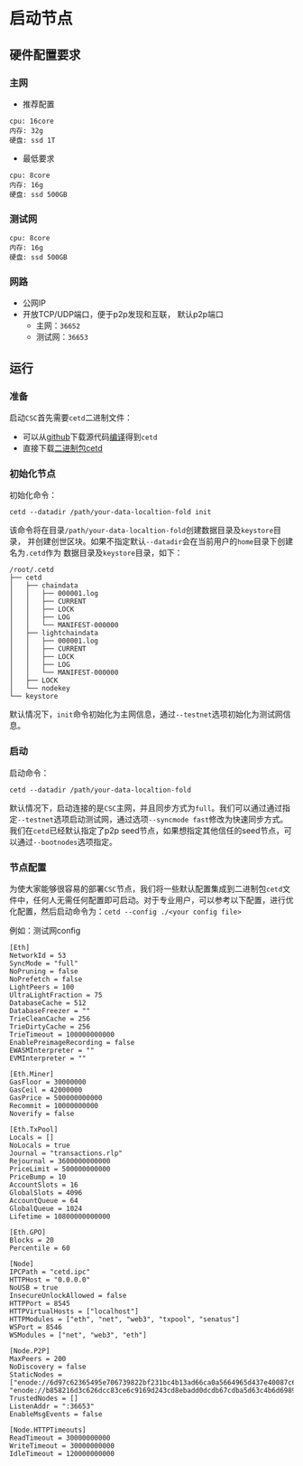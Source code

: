 # 启动节点

## 硬件配置要求

### 主网
* 推荐配置

```
cpu: 16core
内存: 32g
硬盘: ssd 1T
```

* 最低要求

```
cpu: 8core
内存: 16g
硬盘: ssd 500GB
```

### 测试网

```
cpu: 8core
内存: 16g
硬盘: ssd 500GB
```

### 网路

* 公网IP
* 开放TCP/UDP端口，便于p2p发现和互联， 默认p2p端口
  * 主网：`36652`
  * 测试网：`36653`

## 运行

### 准备

启动`CSC`首先需要`cetd`二进制文件：
* 可以从[github](https://github.com/coinex-smart-chain/csc)下载源代码[编译](./node_compile.md)得到`cetd`
* 直接下载[二进制包cetd](https://github.com/coinex-smart-chain/csc/releases)

### 初始化节点

初始化命令：
```
cetd --datadir /path/your-data-localtion-fold init
```

该命令将在目录`/path/your-data-localtion-fold`创建数据目录及`keystore`目录，
并创建创世区块。如果不指定默认`--datadir`会在当前用户的`home`目录下创建名为`.cetd`作为
数据目录及`keystore`目录，如下：

```
/root/.cetd
├── cetd
│   ├── chaindata
│   │   ├── 000001.log
│   │   ├── CURRENT
│   │   ├── LOCK
│   │   ├── LOG
│   │   └── MANIFEST-000000
│   ├── lightchaindata
│   │   ├── 000001.log
│   │   ├── CURRENT
│   │   ├── LOCK
│   │   ├── LOG
│   │   └── MANIFEST-000000
│   ├── LOCK
│   └── nodekey
└── keystore
```

默认情况下，`init`命令初始化为主网信息，通过`--testnet`选项初始化为测试网信息。

### 启动

启动命令：

```
cetd --datadir /path/your-data-localtion-fold
```

默认情况下，启动连接的是`CSC`主网，并且同步方式为`full`。我们可以通过通过指定`--testnet`选项启动测试网，通过选项`--syncmode fast`修改为快速同步方式。我们在`cetd`已经默认指定了p2p seed节点，如果想指定其他信任的seed节点，可以通过`--bootnodes`选项指定。

### 节点配置

为使大家能够很容易的部署`CSC`节点，我们将一些默认配置集成到二进制包`cetd`文件中，任何人无需任何配置即可启动。对于专业用户，可以参考以下配置，进行优化配置，然后启动命令为：`cetd --config ./<your config file>`

例如：测试网config

```
[Eth]
NetworkId = 53
SyncMode = "full"
NoPruning = false
NoPrefetch = false
LightPeers = 100
UltraLightFraction = 75
DatabaseCache = 512
DatabaseFreezer = ""
TrieCleanCache = 256
TrieDirtyCache = 256
TrieTimeout = 100000000000
EnablePreimageRecording = false
EWASMInterpreter = ""
EVMInterpreter = ""

[Eth.Miner]
GasFloor = 30000000
GasCeil = 42000000
GasPrice = 500000000000
Recommit = 10000000000
Noverify = false

[Eth.TxPool]
Locals = []
NoLocals = true
Journal = "transactions.rlp"
Rejournal = 3600000000000
PriceLimit = 500000000000
PriceBump = 10
AccountSlots = 16
GlobalSlots = 4096
AccountQueue = 64
GlobalQueue = 1024
Lifetime = 10800000000000

[Eth.GPO]
Blocks = 20
Percentile = 60

[Node]
IPCPath = "cetd.ipc"
HTTPHost = "0.0.0.0"
NoUSB = true
InsecureUnlockAllowed = false
HTTPPort = 8545
HTTPVirtualHosts = ["localhost"]
HTTPModules = ["eth", "net", "web3", "txpool", "senatus"]
WSPort = 8546
WSModules = ["net", "web3", "eth"]

[Node.P2P]
MaxPeers = 200
NoDiscovery = false
StaticNodes = ["enode://6d97c62365495e706739822bf231bc4b13ad66ca0a5664965d437e40087c6c76f2cedf1286fffbcec2fc1500aa2634c70a26b2c7408c85081578ab85069b919f@47.242.178.212:36653", "enode://b858216d3c626dcc83ce6c9169d243cd8ebadd0dcdb67cdba5d63c4b6d6989c0a8fdf2278d5b68e20cc8eeefa8eb58cf4d5bb0c3dda3cbfae3e42586eb6897bb@47.242.181.109:36653"]
TrustedNodes = []
ListenAddr = ":36653"
EnableMsgEvents = false

[Node.HTTPTimeouts]
ReadTimeout = 30000000000
WriteTimeout = 30000000000
IdleTimeout = 120000000000
```